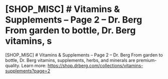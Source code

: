# [SHOP_MISC] # Vitamins & Supplements – Page 2 – Dr. Berg From garden to bottle, Dr. Berg vitamins, s

[SHOP_MISC] # Vitamins & Supplements – Page 2 – Dr. Berg From garden to bottle, Dr. Berg vitamins, supplements, herbs, and minerals are premium-quality.
Learn more: https://shop.drberg.com/collections/vitamins-supplements?page=2
